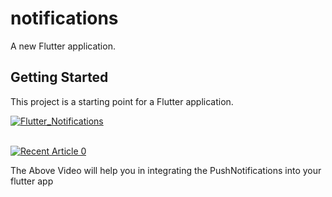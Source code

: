 # notifications

A new Flutter application.

## Getting Started

This project is a starting point for a Flutter application.


[![Flutter_Notifications](https://img.youtube.com/vi/JueFyZTfESU/0.jpg)](https://www.youtube.com/watch?v=JueFyZTfESU)

<br> <a target="_blank" href="https://sanjay144.medium.com/how-to-send-notification-from-device-to-device-in-flutter-7a47c911d66"><img src="https://miro.medium.com/max/875/1*Uhlh-GgRj_fBLClE7ZEzWw.png" alt="Recent Article 0"></a>


The Above Video will help you in integrating the PushNotifications into your flutter app
